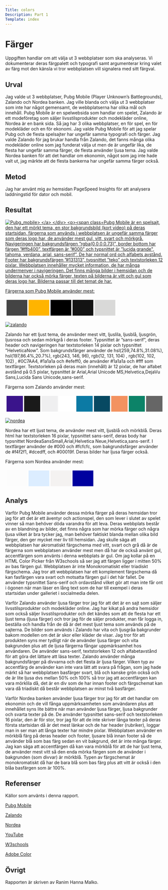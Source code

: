 ```yaml
---
Title: colors
Description: Part 1
Template: index
---
```


Färger
=======================

Uppgiften handlar om att välja ut 3 webbplatser som ska analyseras. Vi dokumenterar deras färgpalett och typografi samt argumenterar kring valet av färg mot den känsla vi tror webbplatsen vill signalera med sitt färgval.

Urval
-----------------------

Jag valde ut 3 webbplatser, Pubg Mobile (Player Unknown’s Battlegrounds), Zalando och Nordea banken. Jag ville blanda och välja ut 3 webbplatser som inte har något gemensamt, de webbplatserna har olika mål och innehåll. Pubg Mobile är en spelwebsida som handlar om spelet, Zalando är ett modeföretag som säljer livsstilsprodukter och modekläder online, Nordea är en bank sida. Så jag har 3 olika webbplatser, en för spel, en för modekläder och en för ekonomi. Jag valde Pubg Mobile för att jag spelar Pubg och de flesta spelsajter har ungefär samma typografi och färger. Jag valde Zalando för jag brukar handla från Zalando, det fanns många olika modekläder online som jag funderat välja ut men de är ungefär lika, de flesta har ungefär samma färger, de flesta använder ljusa tema. Jag valde Nordea banken för att det handlar om ekonomin, något som jag inte hade valt ut, jag märkte att de flesta bankerna har ungefär samma färger också. 

Metod
-----------------------

Jag har använt mig av hemsidan PageSpeed Insights för att analysera laddningstid för dator och mobil. 

Resultat
-----------------------
<div class="image">
    <a href="../image/pubg_mobile.jpg"><img src="../image/pubg_mobile.jpg" alt="Pubg_mobile> </a>
</div>

<span class="bold-text">Pubg Mobile </span> är en spelsajt, den har ett mörkt tema, en stor bakgrundsbild (kort video) på deras startsidan, färgerna som används i webbplatsen är ungefär samma färger som deras logo har, de använder mest gul, vitt, svart och mörkgrå. Navigeringen har bakgrundsfärgen ”rgba(0,0,0,0.73)”,  border bottom har färgen ”#ffb400”, textfärgen är ”#000” och typsnittet är ”lucida grande", tahoma, verdana, arial, sans-serif”. De har normal ord och alfabets avstånd. Footer har bakgrundsfärgen ”#131313”, typsnittet ”teko” och textstorleken 12 pixlar. Webbplatsen innehåller mycket information, de har många undermenyer i navigeringen. Det finns många bilder i hemsidan och de bilderna har också mörka färger, texten på bilderna är vitt och gul som deras logo har. Bilderna passar till det temat de har.

<p> Färgerna som Pubg Mobile använder mest: </p>
<table style="border-spacing: 4px; border-collapse: separate">
    <tr>
        <td style="height: 50px; width: 50px; background-color: rgba(0,0,0,0.73)">
        <td style="height: 50px; width: 50px; background-color: #ffb400">
        <td style="height: 50px; width: 50px; background-color: #000">
        <td style="height: 50px; width: 50px; background-color: #131313">
        <td style="height: 50px; width: 50px; background-color: #d9d9d8">
    </tr>
</table>


<div class="image">
    <a href= "../image/zalando.jpg"> <img src="../image/zalando.jpg" alt="zalando"> </a>
</div>

<span class="bold-text"> Zalando </span>har ett ljust tema, de använder mest vitt, ljuslila, ljusblå, ljusgrön, ljusrosa och sedan mörkgrå i deras footer. Typsnittet är ”sans-serif”, deras header och navigeringen har textstorleken 14 pixlar och typsnittet ”HelveticaNow”.  Som bakgrundsfärger använder de hsl(259,74.8%,31.08%), hsl(197,86.4%,20.7%), rgb(243, 146, 96),  rgb(12, 131, 104) , rgb(102, 102, 102) , #0C7AA4, #1a1a1a och #efeff0, de använder #1a1a1a och #fff som textfärger. Textstorleken på deras main (innehåll) är 12 pixlar, de har alfabet avstånd på 0.5 pixlar, typsnittet är Arial,Arial Unicode MS,Helvetica,DejaVu Sans,Lucida Sans Unicode,sans-serif.

<p> Färgerna som Zalando använder mest: </p>
<table style="border-spacing: 4px; border-collapse: separate">
    <tr>
        <td style="height: 50px; width: 50px; background-color: hsl(259,74.8%,31.08%)">
        <td style="height: 50px; width: 50px; background-color: #1a1a1a">
        <td style="height: 50px; width: 50px; background-color: #efeff0">
        <td style="height: 50px; width: 50px; background-color: #fff">
        <td style="height: 50px; width: 50px; background-color: #0C7AA4">
        <td style="height: 50px; width: 50px; background-color: hsl(197,86.4%,20.7%)">
        <td style="height: 50px; width: 50px; background-color: rgb(243, 146, 96)">
        <td style="height: 50px; width: 50px; background-color: rgb(12, 131, 104)">
         <td style="height: 50px; width: 50px; background-color:  rgb(102, 102, 102)">
    </tr>
</table>

<div class="image">
    <a href= "../image/norde.jpg"> <img src="../image/norde.jpg" alt="nordea"> </a>
</div>

<span class="bold-text">Nordea </span>har ett ljust tema, de använder mest vitt, ljusblå och mörkblå. Deras html har textstorleken 16 pixlar, typsnittet sans-serif, deras body har typsnittet NordeaSansSmall,Arial,Helvetica Neue,Helvetica,sans-serif. I textfärger använder de #000 och #fcfcfc, som bakgrundsfärger använder de #f4f2f1, #dcedff, och #00019f. Deras bilder har ljusa färger också.

<p> Färgerna som Nordea använder mest: </p>
<table style="border-spacing: 4px; border-collapse: separate">
    <tr>
        <td style="height: 50px; width: 50px; background-color: #fcfcfc">
        <td style="height: 50px; width: 50px; background-color: #dcedff">
        <td style="height: 50px; width: 50px; background-color: #f4f2f1">
        <td style="height: 50px; width: 50px; background-color: #00019f">
    </tr>
</table>

Analys
-----------------------
<p>Varför Pubg Mobile använder dessa mörka färger på deras hemsidan tror jag för att det är ett äventyr och actionspel, den som lever i slutet av spelet vinner så man behöver döda varandra för att leva. Deras webbplats består av en blandning av bilder, det finns några som har mörka färger och några ljusa vilket är bra tycker jag, man behöver faktiskt blanda mellan olika bild färger, den ger mycket mer liv till hemsidan. Jag skulle säga att webbplatsen har akromatiskt färgschema med vitt, svart och grå då är de färgerna som webbplatsen använder mest men då har de också använt gul, accentfärgen som använts i denna webbplats är gul. Om jag kollar på en HTML Color Picker från W3schools så ser jag att färgen ligger i mitten 50% av bas färgen gul. Webbplatsen är inte Monokromatiskt eller triadiskt färgschema. Jag tror att webbplatsen har ett komplement färgschema då kan fasfärgen vara svart och motsatta färgen gul i det här fallet. De använder typsnittet Sans-serif och ordavstånd vilket gör att man inte får ont i ögonen när man läser en lång text som de har till exempel i deras startsidan under galleriet i socialmedia delen. 
</p>


<p>Varför Zalando använder ljusa färger tror jag för att det är en sajt som säljer livsstilsprodukter och modekläder online. Jag har kikat på andra hemsidor som också säljer livsstilsprodukter och det kändes som att de flesta har ett ljust tema (ljusa färger) och tror jag för de säljer produkter, man får logga in, beställa och handla från de då är det mest ljust tema som används på de sajterna. De bilder som används i Zalando har vita och ljusgråa bakgrunder bakom modellen om det är skor eller kläder de visar. Jag tror för att produkten syns mer tydligt när de använder ljusa färger och vita bakgrunden plus att de ljusa färgerna fångar uppmärksamhet hos användaren. De använder sans-serif, textstorleken 12 och alfabetavstånd för att göra det lättare att läsa texter.  Zalando använder många bakgrundsfärger på divvarna och det flesta är ljusa färger. Vilken typ av accentfärg de använder kan inte vara lätt att svara på frågan, som jag hade märkt så har webbplatsen basfärger svart, blå och kanske grön också och de är lite ljusa dvs mellan 50% och 100% så tror jag att accentfärgen kan vara mörklila då, det är en div som de har innan footer och färgschemat kan vara då triadiskt då består webbplatsen av minst två basfärger. </p>

<p>Varför Nordea banken använder ljusa färger tror jag för att det handlar om ekonomin och de vill fånga uppmärksamheten som användaren plus att innehållet syns lite bättre när man använder ljusa färger, ljusa bakgrunder och svarta texter på de. De använder typsnittet sans-serif och textstorleken 16 pixlar, den är för stor, tror jag för att de inte skriver långa texter på deras första startsidan då är det mest länkar och de har header (rubriker), loggar man in ser man att långa texter har mindre pixlar. Webbplatsen använder en mörkblå färg på deras header och footer, ljusare blå innan footer så de använder blå som bas färg sedan en vit bakgrund, det är inte många färger. Jag kan säga att accentfärgen då kan vara mörkblå för att de har ljust tema, de använder mest vitt så den enda mörka färgen som de använder i bakgrunden (som divvar) är mörkblå. Typen av färgschemat är monokromatiskt då har de bara blå som bas färg plus att vitt är också i den blåa basfärgen som är 100%.
</p>

Referenser
-----------------------
Källor som använts i denna rapport.

<p> <a href="http://www.pubgmobile.com/en-US/index.shtml"> Pubg Mobile</a></p>
<p> <a href="https://www.zalando.se/"> Zalando </a> </p>
<p> <a href= "https://www.nordea.se/" > Nordea </a> </p>
<p> <a href= "https://www.youtube.com/watch?v=gCwjLPBqpa0"> YouTube </a> </p>
<p> <a href="https://www.w3schools.com/colors/colors_picker.asp"> W3schools</a>
</p>
<p> <a href="https://color.adobe.com/sv/create/color-wheel"> Adobe Color </a></p>

Övrigt
-----------------------
Rapporten är skriven av Ranim Hanna Malko.

